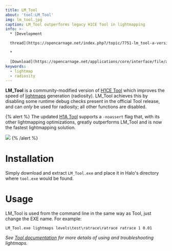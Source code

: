 ```yaml
---
title: LM_Tool
about: 'tool:LM_Tool'
img: lm_tool.jpg
caption: LM_Tool outperforms legacy H1CE Tool in lightmapping
info: >-
  * [Development

  thread](https://opencarnage.net/index.php?/topic/7751-lm_tool-a-version-of-tool-specifically-for-speeding-up-lightmaps/#comment-98219)

  *

  [Download](https://opencarnage.net/applications/core/interface/file/attachment.php?id=982)
keywords:
  - lightmap
  - radiosity
---
```

**LM_Tool** is a community-modified version of [H1CE Tool](~hek/tool) which improves the speed of [lightmaps](~) generation (radiosity). LM_Tool achieves this by disabling some runtime debug checks present in the official Tool release, and can _only_ be used for radiosity; all other functions are disabled.

{% alert %}
The updated [H1A Tool](~h1a-tool) supports a `-noassert` flag that, with its other lightmapping optimizations, greatly outperforms LM_Tool and is now the fastest lightmapping solution.

![](lm-time.jpg)
{% /alert %}

# Installation
Simply download and extract `LM_Tool.exe` and place it in Halo's directory where `tool.exe` would be found.

# Usage
LM_Tool is used from the command line in the same way as Tool, just change the EXE name. For example:

```
LM_Tool.exe lightmaps levels\test\ratrace\ratrace ratrace 1 0.01
```

_See [Tool documentation](~tool#lightmaps) for more details of using and troubleshooting lightmaps._
